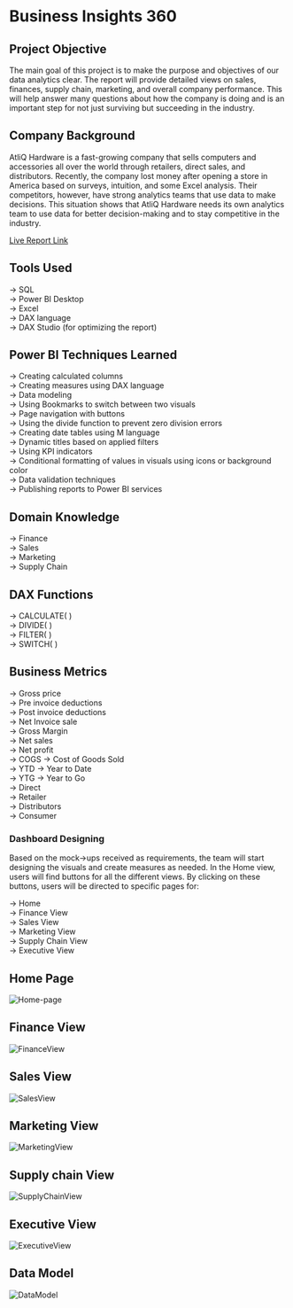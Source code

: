 # Business Insights 360

## Project Objective

The main goal of this project is to make the purpose and objectives of our data analytics clear. The report will provide detailed views on sales, finances, supply chain, marketing, and overall company performance. This will help answer many questions about how the company is doing and is an important step for not just surviving but succeeding in the industry.

## Company Background

AtliQ Hardware is a fast-growing company that sells computers and accessories all over the world through retailers, direct sales, and distributors. Recently, the company lost money after opening a store in America based on surveys, intuition, and some Excel analysis. Their competitors, however, have strong analytics teams that use data to make decisions. This situation shows that AtliQ Hardware needs its own analytics team to use data for better decision-making and to stay competitive in the industry.

[Live Report Link](https://app.powerbi.com/view?r=eyJrIjoiMzI1MjJkYzEtMGVjNC00NWQwLWE2NzktN2VlZjRmMjk2MDFhIiwidCI6ImM2ZTU0OWIzLTVmNDUtNDAzMi1hYWU5LWQ0MjQ0ZGM1YjJjNCJ9)

## Tools Used

→ SQL  
→ Power BI Desktop  
→ Excel  
→ DAX language  
→ DAX Studio (for optimizing the report)

## Power BI Techniques Learned

→ Creating calculated columns  
→ Creating measures using DAX language  
→ Data modeling  
→ Using Bookmarks to switch between two visuals  
→ Page navigation with buttons  
→ Using the divide function to prevent zero division errors  
→ Creating date tables using M language  
→ Dynamic titles based on applied filters  
→ Using KPI indicators  
→ Conditional formatting of values in visuals using icons or background color  
→ Data validation techniques  
→ Publishing reports to Power BI services

## Domain Knowledge

→ Finance  
→ Sales  
→ Marketing  
→ Supply Chain

## DAX Functions

→ CALCULATE( )  
→ DIVIDE( )  
→ FILTER( )  
→ SWITCH( )


## Business Metrics

→ Gross price  
→ Pre invoice deductions  
→ Post invoice deductions  
→ Net Invoice sale  
→ Gross Margin  
→ Net sales  
→ Net profit  
→ COGS → Cost of Goods Sold  
→ YTD → Year to Date  
→ YTG → Year to Go  
→ Direct  
→ Retailer  
→ Distributors  
→ Consumer

### Dashboard Designing

Based on the mock→ups received as requirements, the team will start designing the visuals and create measures as needed. In the Home view, users will find buttons for all the different views. By clicking on these buttons, users will be directed to specific pages for:

→ Home  
→ Finance View  
→ Sales View  
→ Marketing View  
→ Supply Chain View  
→ Executive View

## Home Page
![Home-page](https://github.com/user-attachments/assets/ff885d9c-e58e-4029-897c-3721e3696b00)
## Finance View
![FinanceView](https://github.com/user-attachments/assets/96caa867-293f-4e12-ab84-9153e5b6d667)

## Sales View

![SalesView](https://github.com/user-attachments/assets/416b28f3-3fbf-4347-ae67-0c2cff979d92)

## Marketing View

![MarketingView](https://github.com/user-attachments/assets/7d4eb060-4712-4aab-89d3-3757176c5b46)

## Supply chain View

![SupplyChainView](https://github.com/user-attachments/assets/60bad43e-0342-4847-8d5d-79ad4c20d8d1)

## Executive View

![ExecutiveView](https://github.com/user-attachments/assets/898f4b6b-7dfb-465f-b4f3-1458e38566cf)

## Data Model

![DataModel](https://github.com/user-attachments/assets/7057ec28-eda8-4c3c-9991-eb4b3ef7a4fb)